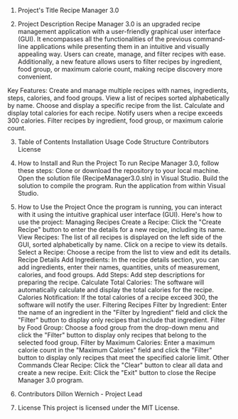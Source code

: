 1. Project's Title
Recipe Manager 3.0

2. Project Description
Recipe Manager 3.0 is an upgraded recipe management application with a user-friendly graphical user interface (GUI). It encompasses all the functionalities of the previous command-line applications while presenting them in an intuitive and visually appealing way. Users can create, manage, and filter recipes with ease. Additionally, a new feature allows users to filter recipes by ingredient, food group, or maximum calorie count, making recipe discovery more convenient.

Key Features:
Create and manage multiple recipes with names, ingredients, steps, calories, and food groups.
View a list of recipes sorted alphabetically by name.
Choose and display a specific recipe from the list.
Calculate and display total calories for each recipe.
Notify users when a recipe exceeds 300 calories.
Filter recipes by ingredient, food group, or maximum calorie count.

3. Table of Contents
Installation
Usage
Code Structure
Contributors
License

4. How to Install and Run the Project
To run Recipe Manager 3.0, follow these steps:
Clone or download the repository to your local machine.
Open the solution file (RecipeManager3.0.sln) in Visual Studio.
Build the solution to compile the program.
Run the application from within Visual Studio.

5. How to Use the Project
Once the program is running, you can interact with it using the intuitive graphical user interface (GUI). Here's how to use the project:
Managing Recipes
Create a Recipe: Click the "Create Recipe" button to enter the details for a new recipe, including its name.
View Recipes: The list of all recipes is displayed on the left side of the GUI, sorted alphabetically by name. Click on a recipe to view its details.
Select a Recipe: Choose a recipe from the list to view and edit its details.
Recipe Details
Add Ingredients: In the recipe details section, you can add ingredients, enter their names, quantities, units of measurement, calories, and food groups.
Add Steps: Add step descriptions for preparing the recipe.
Calculate Total Calories: The software will automatically calculate and display the total calories for the recipe.
Calories Notification: If the total calories of a recipe exceed 300, the software will notify the user.
Filtering Recipes
Filter by Ingredient: Enter the name of an ingredient in the "Filter by Ingredient" field and click the "Filter" button to display only recipes that include that ingredient.
Filter by Food Group: Choose a food group from the drop-down menu and click the "Filter" button to display only recipes that belong to the selected food group.
Filter by Maximum Calories: Enter a maximum calorie count in the "Maximum Calories" field and click the "Filter" button to display only recipes that meet the specified calorie limit.
Other Commands
Clear Recipe: Click the "Clear" button to clear all data and create a new recipe.
Exit: Click the "Exit" button to close the Recipe Manager 3.0 program.

6. Contributors
Dillon Wernich - Project Lead

7. License
This project is licensed under the MIT License.
